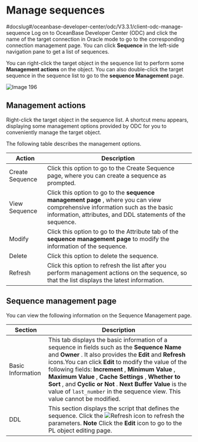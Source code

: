Manage sequences 
=====================================
#docslug#/oceanbase-developer-center/odc/V3.3.1/client-odc-manage-sequence
Log on to OceanBase Developer Center (ODC) and click the name of the target connection in Oracle mode to go to the corresponding connection management page. You can click **Sequence** in the left-side navigation pane to get a list of sequences. 

You can right-click the target object in the sequence list to perform some **Management actions** on the object. You can also double-click the target sequence in the sequence list to go to the **sequence Management** page.

![Image 196](https://help-static-aliyun-doc.aliyuncs.com/assets/img/en-US/2558659361/p241380.png)

Management actions 
---------------------------

Right-click the target object in the sequence list. A shortcut menu appears, displaying some management options provided by ODC for you to conveniently manage the target object. 

The following table describes the management options.


|     Action      |                                                                                                     Description                                                                                                     |
|-----------------|---------------------------------------------------------------------------------------------------------------------------------------------------------------------------------------------------------------------|
| Create Sequence | Click this option to go to the Create Sequence page, where you can create a sequence as prompted.                                                                                                                   |
| View Sequence   | Click this option to go to the **sequence management page** , where you can view comprehensive information such as the basic information, attributes, and DDL statements of the sequence. |
| Modify          | Click this option to go to the Attribute tab of the **sequence management page** to modify the information of the sequence.                                                               |
| Delete          | Click this option to delete the sequence.                                                                                                                                                                           |
| Refresh         | Click this option to refresh the list after you perform management actions on the sequence, so that the list displays the latest information.                                                                       |



Sequence management page 
---------------------------------

You can view the following information on the Sequence Management page.


|      Section      |                                                                                                                                                                                                                                Description                                                                                                                                                                                                                                |
|-------------------|---------------------------------------------------------------------------------------------------------------------------------------------------------------------------------------------------------------------------------------------------------------------------------------------------------------------------------------------------------------------------------------------------------------------------------------------------------------------------|
| Basic Information | This tab displays the basic information of a sequence in fields such as the **Sequence Name** and **Owner** . It also provides the **Edit** and **Refresh** icons.You can click **Edit** to modify the value of the following fields: **Increment** , **Minimum Value** , **Maximum Value** , **Cache Settings** , **Whether to Sort** , and **Cyclic or Not** . **Next Buffer Value** is the value of `last_number` in the sequence view. This value cannot be modified. |
| DDL               | This section displays the script that defines the sequence.  Click the ![Refresh](https://help-static-aliyun-doc.aliyuncs.com/assets/img/en-US/2672849361/p326053.jpg) icon to refresh the parameters.  **Note**  Click the **Edit** icon to go to the PL object editing page.                                                                                                                                            |



